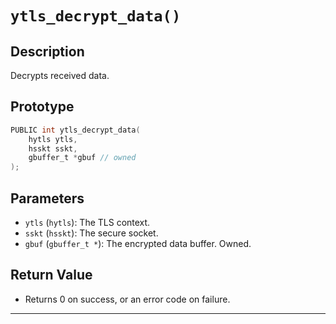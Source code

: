 # `ytls_decrypt_data()`

## Description
Decrypts received data.

## Prototype
```c
PUBLIC int ytls_decrypt_data(
    hytls ytls,
    hsskt sskt,
    gbuffer_t *gbuf // owned
);
```

## Parameters
- `ytls` (`hytls`): The TLS context.
- `sskt` (`hsskt`): The secure socket.
- `gbuf` (`gbuffer_t *`): The encrypted data buffer. Owned.

## Return Value
- Returns 0 on success, or an error code on failure.

---
